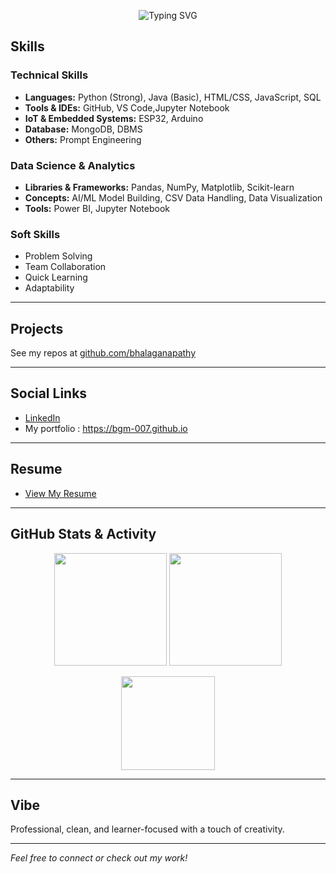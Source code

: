<!-- Typing effect banner -->
<p align="center">
  <img src="https://readme-typing-svg.herokuapp.com?font=Fira+Code&size=22&pause=1000&color=007ACC&center=true&vCenter=true&width=600&lines=Hello%2C+I'm+Bhalaganapathy;Computer+Science+Engineering+Student;Python+Developer+%7C+Tech+Enthusiast;Building+Projects+and+Solving+Problems;Continuously+Learning+and+Improving" alt="Typing SVG" />
</p>

##  Skills

### **Technical Skills**
- **Languages:** Python (Strong), Java (Basic), HTML/CSS, JavaScript, SQL   
- **Tools & IDEs:** GitHub, VS Code,Jupyter Notebook  
- **IoT & Embedded Systems:** ESP32, Arduino  
- **Database:** MongoDB, DBMS  
- **Others:** Prompt Engineering

### **Data Science & Analytics**
- **Libraries & Frameworks:** Pandas, NumPy, Matplotlib, Scikit-learn  
- **Concepts:** AI/ML Model Building, CSV Data Handling, Data Visualization  
- **Tools:** Power BI, Jupyter Notebook

### **Soft Skills**
- Problem Solving  
- Team Collaboration  
- Quick Learning  
- Adaptability

---

## Projects

  See my repos at [github.com/bhalaganapathy](https://github.com/BGM-007)

---

## Social Links

- [LinkedIn](www.linkedin.com/in/bhalaganapathy-m-356302293)  
- My portfolio :  https://bgm-007.github.io

---

## Resume
- [View My Resume](https://drive.google.com/file/d/1iHL5CcV7ZmUVL_5PieFevliKJjxfVPzw/view?usp=drive_link)

---
## GitHub Stats & Activity

<p align="center">
  <img src="https://github-readme-stats.vercel.app/api?username=BGM-007&show_icons=true&theme=tokyonight" height="180"/>
  <img src="https://github-readme-streak-stats.herokuapp.com/?user=BGM-007&theme=tokyonight" height="180"/>
</p>

<p align="center">
  <img src="https://github-readme-stats.vercel.app/api/top-langs/?username=BGM-007&layout=compact&theme=tokyonight" height="150"/>
</p>

---

## Vibe

Professional, clean, and learner-focused with a touch of creativity.

---

*Feel free to connect or check out my work!*
